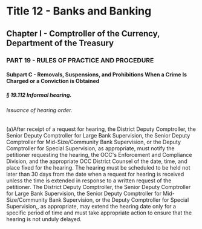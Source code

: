
# Title 12 - Banks and Banking
## Chapter I - Comptroller of the Currency, Department of the Treasury
### PART 19 - RULES OF PRACTICE AND PROCEDURE
#### Subpart C - Removals, Suspensions, and Prohibitions When a Crime Is Charged or a Conviction is Obtained
##### § 19.112 Informal hearing.
###### Issuance of hearing order.

(a)After receipt of a request for hearing, the District Deputy Comptroller, the Senior Deputy Comptroller for Large Bank Supervision, the Senior Deputy Comptroller for Mid-Size/Community Bank Supervision, or the Deputy Comptroller for Special Supervision, as appropriate, must notify the petitioner requesting the hearing, the OCC's Enforcement and Compliance Division, and the appropriate OCC District Counsel of the date, time, and place fixed for the hearing. The hearing must be scheduled to be held not later than 30 days from the date when a request for hearing is received unless the time is extended in response to a written request of the petitioner. The District Deputy Comptroller, the Senior Deputy Comptroller for Large Bank Supervision, the Senior Deputy Comptroller for Mid-Size/Community Bank Supervision, or the Deputy Comptroller for Special Supervision,, as appropriate, may extend the hearing date only for a specific period of time and must take appropriate action to ensure that the hearing is not unduly delayed.
